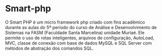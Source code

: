 # Smart-php

O Smart PHP é um micro framework php criado com fins acadêmico durante as aulas do 5º período do curso de 
Análise e Desenvolvimento de Sistemas na FASM (Faculdade Santa Marcelina) unidade Muriaé.
Ele permite o uso de rotas inteligentes, arquivos de configuração, AutoLoad, MVC, classe de conexão com 
base de dados MySQL e SQL Server com métodos de abstração dos comandos SQL.
